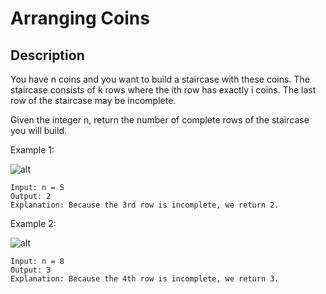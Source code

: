 # Arranging Coins

## Description

You have n coins and you want to build a staircase with these coins. The staircase consists of k rows where the ith row has exactly i coins. The last row of the staircase may be incomplete.

Given the integer n, return the number of complete rows of the staircase you will build.
 
Example 1:

![alt](https://assets.leetcode.com/uploads/2021/04/09/arrangecoins1-grid.jpg)
```
Input: n = 5
Output: 2
Explanation: Because the 3rd row is incomplete, we return 2.
```
Example 2:

![alt](https://assets.leetcode.com/uploads/2021/04/09/arrangecoins2-grid.jpg)
```
Input: n = 8
Output: 3
Explanation: Because the 4th row is incomplete, we return 3.
```